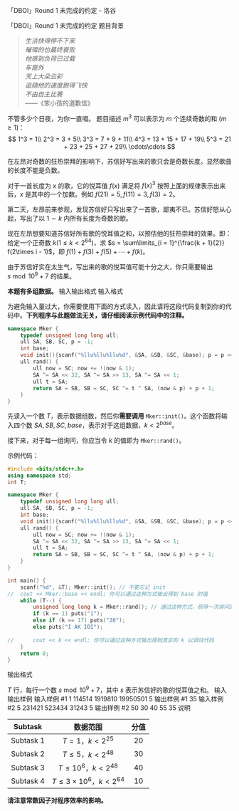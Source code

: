 



「DBOI」Round 1 未完成的约定 - 洛谷














「DBOI」Round 1 未完成的约定
题目背景
>  _生活快得停不下来_\
_璀璨的也最终衰败_\
_他感到负荷已过载_\
_车窗外_\
_天上大朵云彩_\
_追随他的速度跑得飞快_\
_不由自主比赛_\
——《笨小孩的道歉信》

不管多少个日夜，为你一直唱。
题目描述
$m^3$ 可以表示为 $m$ 个连续奇数的和 $(m \geqslant 1)$：  
$$
1^3 = 1\\
2^3 = 3 + 5\\
3^3 = 7 + 9 + 11\\
4^3 = 13 + 15 + 17 + 19\\
5^3 = 21 + 23 + 25 + 27 + 29\\
\cdots\cdots
$$

在左昂对奇数的狂热崇拜的影响下，苏信好写出来的歌只会是奇数长度。显然歌曲的长度不能是负数。

对于一首长度为 $x$ 的歌，它的悦耳值 $f(x)$ 满足将 $f(x)^3$ 按照上面的规律表示出来后，$x$ 是其中的一个加数。例如 $f(21) = 5, f(11) = 3,f(3) = 2$。

第二天，左昂前来参观，发现苏信好只写出来了一首歌，鄙夷不已。苏信好怒从心起，写出了以 $1\sim k$ 内所有长度为奇数的歌。

现在左昂想要知道苏信好所有歌的悦耳值之和，以预估他的狂热崇拜的效果。即：给定一个正奇数 $k(1\leqslant k< 2^{64})$，求 $s = \sum\limits_{i = 1}^{\frac{k + 1}{2}} f(2\times i - 1)$，即 $f(1) + f(3) + f(5) + \cdots +f(k)$。  

由于苏信好实在太生气，写出来的歌的悦耳值可能十分之大，你只需要输出 $s\bmod{10^9 + 7}$ 的结果。

**本题有多组数据。**
输入输出格式
输入格式

为避免输入量过大，你需要使用下面的方式读入，因此请将这段代码复制到你的代码中。**下列程序与此题做法无关，请仔细阅读示例代码中的注释。**

```cpp
namespace Mker {
	typedef unsigned long long ull;
	ull SA, SB, SC, p = -1;
	int base;
	void init(){scanf("%llu%llu%llu%d", &SA, &SB, &SC, &base); p = p << (65 - base) >> (65 - base);}
	ull rand() {
		ull now = SC; now += !(now & 1);
	    SA ^= SA << 32, SA ^= SA >> 13, SA ^= SA << 1;
	    ull t = SA;
		return SA = SB, SB = SC, SC ^= t ^ SA, (now & p) + p + 1;
	}
}
```
先读入一个数 $T$，表示数据组数，然后你**需要调用** `Mker::init()`。这个函数将输入四个数 $SA,SB,SC,base$，表示对于这组数据，$k<2^{base}$。

接下来，对于每一组询问，你应当令 $k$ 的值即为 `Mker::rand()`。

示例代码：

```cpp
#include <bits/stdc++.h>
using namespace std;
int T;

namespace Mker {
	typedef unsigned long long ull;
	ull SA, SB, SC, p = -1;
	int base;
	void init(){scanf("%llu%llu%llu%d", &SA, &SB, &SC, &base); p = p << (65 - base) >> (65 - base);}
	ull rand() {
		ull now = SC; now += !(now & 1);
	    SA ^= SA << 32, SA ^= SA >> 13, SA ^= SA << 1;
	    ull t = SA;
		return SA = SB, SB = SC, SC ^= t ^ SA, (now & p) + p + 1;
	}
}

int main() {
	scanf("%d", &T); Mker::init(); // 不要忘记 init
//	cout << Mker::base << endl; 你可以通过这种方式输出得到 base 的值 
	while (T--) {
		unsigned long long k = Mker::rand(); // 通过这种方式，获得一次询问的 k
		if (k == 1) puts("1");
		else if (k == 17) puts("26");
		else puts("I AK IOI");
		
//		cout << k << endl; 你可以通过这种方式输出得到真实的 k 以调试代码 
	}
	return 0;
}
```
输出格式

$T$ 行，每行一个数 $s\bmod{10^9 + 7}$，其中 $s$ 表示苏信好的歌的悦耳值之和。
输入输出样例
输入样例 #1
1 114514 1919810 19950501 5
输出样例 #1
35
输入样例 #2
5 231421 523434 31243 5
输出样例 #2
50
30
40
55
35
说明

|  Subtask |  数据范围  | 分值 |
|:----:|:----:|:----:|
| Subtask 1 | $T=1$，$k< 2^{25}$ | $20$ |
| Subtask 2 | $T\leq 5$，$k< 2^{48}$ | $30$ |
| Subtask 3 | $T\leq 10^6$，$k < 2^{48}$ | $40$ |
| Subtask 4 | $T\leq 3\times 10^6$，$k < 2^{64}$ | $10$ |

**请注意常数因子对程序效率的影响。**






